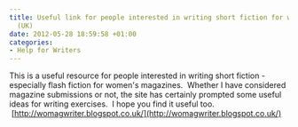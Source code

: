 ```yaml
---
title: Useful link for people interested in writing short fiction for women's magazines
  (UK)
date: 2012-05-28 18:59:58 +01:00
categories:
- Help for Writers
---
```


This is a useful resource for people interested in writing short fiction - especially flash fiction for women's magazines.  Whether I have considered magazine submissions or not, the site has certainly prompted some useful ideas for writing exercises.  I hope you find it useful too.  [http://womagwriter.blogspot.co.uk/](http://womagwriter.blogspot.co.uk/)
